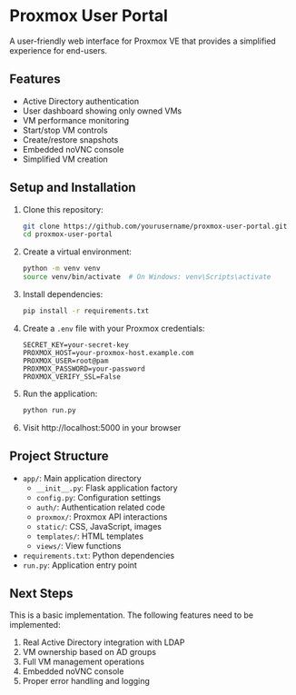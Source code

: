 # Proxmox User Portal

A user-friendly web interface for Proxmox VE that provides a simplified experience for end-users.

## Features

- Active Directory authentication
- User dashboard showing only owned VMs
- VM performance monitoring
- Start/stop VM controls
- Create/restore snapshots
- Embedded noVNC console
- Simplified VM creation

## Setup and Installation

1. Clone this repository:
   ```bash
   git clone https://github.com/yourusername/proxmox-user-portal.git
   cd proxmox-user-portal
   ```

2. Create a virtual environment:
   ```bash
   python -m venv venv
   source venv/bin/activate  # On Windows: venv\Scripts\activate
   ```

3. Install dependencies:
   ```bash
   pip install -r requirements.txt
   ```

4. Create a `.env` file with your Proxmox credentials:
   ```
   SECRET_KEY=your-secret-key
   PROXMOX_HOST=your-proxmox-host.example.com
   PROXMOX_USER=root@pam
   PROXMOX_PASSWORD=your-password
   PROXMOX_VERIFY_SSL=False
   ```

5. Run the application:
   ```bash
   python run.py
   ```

6. Visit http://localhost:5000 in your browser

## Project Structure

- `app/`: Main application directory
  - `__init__.py`: Flask application factory
  - `config.py`: Configuration settings
  - `auth/`: Authentication related code
  - `proxmox/`: Proxmox API interactions
  - `static/`: CSS, JavaScript, images
  - `templates/`: HTML templates
  - `views/`: View functions
- `requirements.txt`: Python dependencies
- `run.py`: Application entry point

## Next Steps

This is a basic implementation. The following features need to be implemented:

1. Real Active Directory integration with LDAP
2. VM ownership based on AD groups
3. Full VM management operations
4. Embedded noVNC console
5. Proper error handling and logging